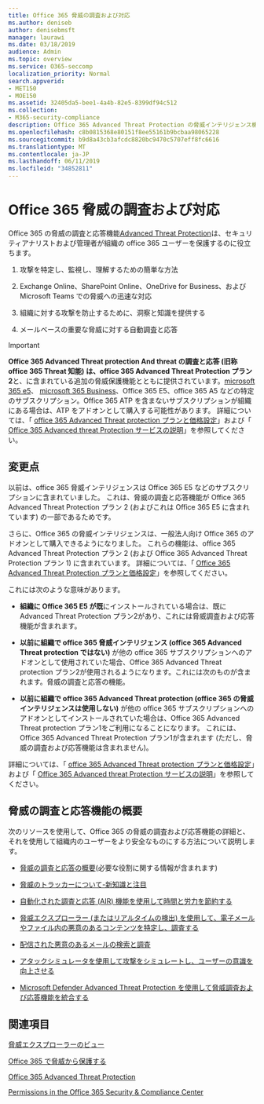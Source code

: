 ```yaml
---
title: Office 365 脅威の調査および対応
ms.author: deniseb
author: denisebmsft
manager: laurawi
ms.date: 03/18/2019
audience: Admin
ms.topic: overview
ms.service: O365-seccomp
localization_priority: Normal
search.appverid:
- MET150
- MOE150
ms.assetid: 32405da5-bee1-4a4b-82e5-8399df94c512
ms.collection:
- M365-security-compliance
description: Office 365 Advanced Threat Protection の脅威インテリジェンス機能が、組織に対する脅威を調査し、マルウェア、フィッシング、および Office 365 がユーザーに代わって検出したその他の攻撃に対応し、脅威を検索する方法について説明します。切り替える.
ms.openlocfilehash: c8b0815368e80151f8ee55161b9bcbaa98065228
ms.sourcegitcommit: b9d8a43cb3afcdc8820bc9470c5707eff8fc6616
ms.translationtype: MT
ms.contentlocale: ja-JP
ms.lasthandoff: 06/11/2019
ms.locfileid: "34852811"
---
```

# <a name="office-365-threat-investigation-and-response"></a>Office 365 脅威の調査および対応

Office 365 の脅威の調査と応答機能[Advanced Threat Protection](office-365-atp.md)は、セキュリティアナリストおよび管理者が組織の office 365 ユーザーを保護するのに役立ちます。
  
1. 攻撃を特定し、監視し、理解するための簡単な方法
    
2. Exchange Online、SharePoint Online、OneDrive for Business、および Microsoft Teams での脅威への迅速な対応
    
3. 組織に対する攻撃を防止するために、洞察と知識を提供する

4. メールベースの重要な脅威に対する自動調査と応答
    
> [!IMPORTANT]
> **Office 365 Advanced Threat protection And threat の調査と応答 (旧称 office 365 Threat 知能) は、office 365 Advanced Threat Protection プラン 2**と、に含まれている追加の脅威保護機能とともに提供されています。[microsoft 365 e5](https://www.microsoft.com/microsoft-365/enterprise/home)、 [microsoft 365 Business](https://www.microsoft.com/microsoft-365/business)、Office 365 E5、office 365 A5 などの特定のサブスクリプション。Office 365 ATP を含まないサブスクリプションが組織にある場合は、ATP をアドオンとして購入する可能性があります。 詳細については、「 [office 365 Advanced Threat protection プランと価格設定](https://products.office.com/exchange/advance-threat-protection)」および「 [Office 365 Advanced threat Protection サービスの説明](https://docs.microsoft.com/office365/servicedescriptions/office-365-advanced-threat-protection-service-description#whats-new-in-office-365-advanced-threat-protection-atp)」を参照してください。 
  
## <a name="whats-changing"></a>変更点

以前は、office 365 脅威インテリジェンスは Office 365 E5 などのサブスクリプションに含まれていました。 これは、脅威の調査と応答機能が Office 365 Advanced Threat Protection プラン 2 (およびこれは Office 365 E5 に含まれています) の一部であるためです。 

さらに、Office 365 の脅威インテリジェンスは、一般法人向け Office 365 のアドオンとして購入できるようになりました。 これらの機能は、office 365 Advanced Threat Protection プラン 2 (および Office 365 Advanced Threat Protection プラン 1) に含まれています。 詳細については、「 [Office 365 Advanced Threat Protection プランと価格設定](https://products.office.com/exchange/advance-threat-protection)」を参照してください。

これには次のような意味があります。

- **組織に Office 365 E5 が既**にインストールされている場合は、既に Advanced Threat Protection プラン2があり、これには脅威調査および応答機能が含まれます。

- **以前に組織で office 365 脅威インテリジェンス (office 365 Advanced Threat protection ではない)** が他の office 365 サブスクリプションへのアドオンとして使用されていた場合、Office 365 Advanced Threat protection プラン2が使用されるようになります。これには次のものが含まれます。脅威の調査と応答の機能。 

- **以前に組織で office 365 Advanced Threat protection (office 365 の脅威インテリジェンスは使用しない)** が他の office 365 サブスクリプションへのアドオンとしてインストールされていた場合は、Office 365 Advanced Threat protection プラン1をご利用になることになります。 これには、Office 365 Advanced Threat Protection プラン1が含まれます (ただし、脅威の調査および応答機能は含まれません)。

詳細については、「 [office 365 Advanced Threat protection プランと価格設定](https://products.office.com/exchange/advance-threat-protection)」および「 [Office 365 Advanced threat Protection サービスの説明](https://docs.microsoft.com/office365/servicedescriptions/office-365-advanced-threat-protection-service-description#whats-new-in-office-365-advanced-threat-protection-atp)」を参照してください。

## <a name="get-started-with-threat-investigation-and-response-capabilities"></a>脅威の調査と応答機能の概要

次のリソースを使用して、Office 365 の脅威の調査および応答機能の詳細と、それを使用して組織内のユーザーをより安全なものにする方法について説明します。
  
- [脅威の調査と応答の概要](get-started-with-ti.md)(必要な役割に関する情報が含まれます) 
    
- [脅威のトラッカーについて-新知識と注目](threat-trackers.md)

- [自動化された調査と応答 (AIR) 機能を使用して時間と労力を節約する](automated-investigation-response-office.md)

- [脅威エクスプローラー (またはリアルタイムの検出) を使用して、電子メールやファイル内の悪意のあるコンテンツを特定し、調査する](threat-explorer.md)
    
- [配信された悪意のあるメールの検索と調査](investigate-malicious-email-that-was-delivered.md)
    
- [アタックシミュレータを使用して攻撃をシミュレートし、ユーザーの意識を向上させる](attack-simulator.md)
    
- [Microsoft Defender Advanced Threat Protection を使用して脅威調査および応答機能を統合する](integrate-office-365-ti-with-wdatp.md)
    
## <a name="related-topics"></a>関連項目

[脅威エクスプローラーのビュー](threat-explorer-views.md)

[Office 365 で脅威から保護する](protect-against-threats.md)
  
[Office 365 Advanced Threat Protection](office-365-atp.md)
  
[Permissions in the Office 365 Security &amp; Compliance Center](permissions-in-the-security-and-compliance-center.md)
 

